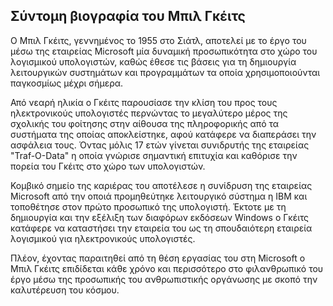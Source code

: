 ## Σύντομη βιογραφία του Μπιλ Γκέιτς

Ο Μπιλ Γκέιτς, γεννημένος το 1955 στο Σιάτλ, αποτελεί με το έργο του μέσω της εταιρείας Microsoft μία δυναμική προσωπικότητα στο χώρο του λογισμικού υπολογιστών, καθώς έθεσε τις βάσεις για τη δημιουργία λειτουργικών συστημάτων και 
προγραμμάτων τα οποία χρησιμοποιούνται παγκοσμίως μέχρι σήμερα. 

Από νεαρή ηλικία ο Γκέιτς παρουσίασε την κλίση του προς τους ηλεκτρονικούς υπολογιστές περνώντας το μεγαλύτερο μέρος της σχολικής του φοίτησης στην αίθουσα της πληροφορικής από τα συστήματα της οποίας αποκλείστηκε, αφού κατάφερε να διαπεράσει την ασφάλεια τους. 
Όντας μόλις 17 ετών γίνεται συνιδρυτής της εταιρείας "Traf-O-Data" η οποία γνώρισε σημαντική επιτυχία και καθόρισε την πορεία του Γκέιτς στο χώρο των υπολογιστών. 

Κομβικό σημείο της καριέρας του αποτέλεσε η συνίδρυση της εταιρείας Microsoft από την οποιά προμηθεύτηκε λειτουργικό σύστημα η IBM και τοποθέτησε στον πρώτο προσωπικό της υπολογιστή. Έκτοτε με τη δημιουργία και την εξέλιξη των διαφόρων εκδόσεων
Windows ο Γκέιτς κατάφερε να καταστήσει την εταιρεία του ως τη σπουδαιότερη εταιρεία λογισμικού για ηλεκτρονικούς υπολογιστές.

Πλέον, έχοντας παραιτηθεί από τη θέση εργασίας του στη Microsoft ο Μπιλ Γκέιτς επιδίδεται κάθε χρόνο και περισσότερο στο φιλανθρωπικό του έργο μέσω της προσωπικής του ανθρωπιστικής οργάνωσης με σκοπό την καλυτέρευση του κόσμου.

